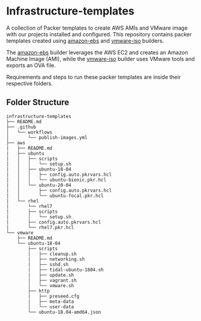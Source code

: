 # Infrastructure-templates

A collection of Packer templates to create AWS AMIs and VMware image with our projects installed and configured. This repository contains packer templates created using [amazon-ebs](https://www.packer.io/docs/builders/amazon/ebs) and [vmware-iso](https://www.packer.io/docs/builders/vmware/iso) builders.

The [amazon-ebs](https://www.packer.io/docs/builders/amazon/ebs) builder leverages the AWS EC2 and creates an Amazon Machine Image (AMI), while the [vmware-iso](https://www.packer.io/docs/builders/vmware/iso) builder uses VMware tools and exports an OVA file.

Requirements and steps to run these packer templates are inside their respective folders.

## Folder Structure

```
infrastructure-templates
├── README.md
├── .github
│   └── workflows
│       └── publish-images.yml
├── aws
|   ├── README.md
|   ├── ubuntu
|   │   ├── scripts
|   │   │   └── setup.sh
|   │   ├── ubuntu-18-04
|   │   │   ├── config.auto.pkrvars.hcl
|   │   │   └── ubuntu-bionic.pkr.hcl
|   │   └── ubuntu-20-04
|   │       ├── config.auto.pkrvars.hcl
|   │       └── ubuntu-focal.pkr.hcl
|   └── rhel
|       └── rhel7
|       ├── scripts
|       │   └── setup.sh
|       ├── config.auto.pkrvars.hcl
|       └── rhel7.pkr.hcl
└── vmware
    ├── README.md
    └── ubuntu-18-04
        ├── scripts
        |   ├── cleanup.sh
        |   ├── networking.sh
        |   ├── sshd.sh
        |   ├── tidal-ubuntu-1804.sh
        |   ├── update.sh
        |   ├── vagrant.sh
        │   └── vmware.sh
        ├── http
        |   ├── preseed.cfg
        |   ├── meta-data
        │   └── user-data
        └── ubuntu-18.04-amd64.json
```
